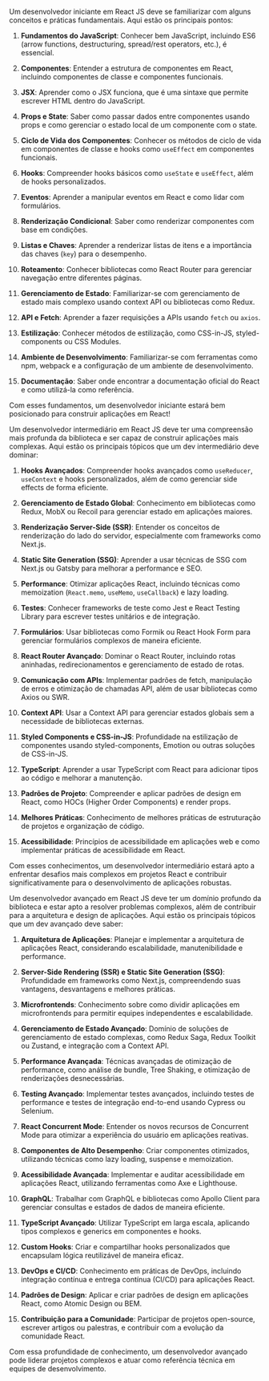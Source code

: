 Um desenvolvedor iniciante em React JS deve se familiarizar com alguns conceitos e práticas fundamentais. Aqui estão os principais pontos:

1. **Fundamentos do JavaScript**: Conhecer bem JavaScript, incluindo ES6 (arrow functions, destructuring, spread/rest operators, etc.), é essencial.

2. **Componentes**: Entender a estrutura de componentes em React, incluindo componentes de classe e componentes funcionais.

3. **JSX**: Aprender como o JSX funciona, que é uma sintaxe que permite escrever HTML dentro do JavaScript.

4. **Props e State**: Saber como passar dados entre componentes usando props e como gerenciar o estado local de um componente com o state.

5. **Ciclo de Vida dos Componentes**: Conhecer os métodos de ciclo de vida em componentes de classe e hooks como `useEffect` em componentes funcionais.

6. **Hooks**: Compreender hooks básicos como `useState` e `useEffect`, além de hooks personalizados.

7. **Eventos**: Aprender a manipular eventos em React e como lidar com formulários.

8. **Renderização Condicional**: Saber como renderizar componentes com base em condições.

9. **Listas e Chaves**: Aprender a renderizar listas de itens e a importância das chaves (`key`) para o desempenho.

10. **Roteamento**: Conhecer bibliotecas como React Router para gerenciar navegação entre diferentes páginas.

11. **Gerenciamento de Estado**: Familiarizar-se com gerenciamento de estado mais complexo usando context API ou bibliotecas como Redux.

12. **API e Fetch**: Aprender a fazer requisições a APIs usando `fetch` ou `axios`.

13. **Estilização**: Conhecer métodos de estilização, como CSS-in-JS, styled-components ou CSS Modules.

14. **Ambiente de Desenvolvimento**: Familiarizar-se com ferramentas como npm, webpack e a configuração de um ambiente de desenvolvimento.

15. **Documentação**: Saber onde encontrar a documentação oficial do React e como utilizá-la como referência.

Com esses fundamentos, um desenvolvedor iniciante estará bem posicionado para construir aplicações em React!



Um desenvolvedor intermediário em React JS deve ter uma compreensão mais profunda da biblioteca e ser capaz de construir aplicações mais complexas. Aqui estão os principais tópicos que um dev intermediário deve dominar:

1. **Hooks Avançados**: Compreender hooks avançados como `useReducer`, `useContext` e hooks personalizados, além de como gerenciar side effects de forma eficiente.

2. **Gerenciamento de Estado Global**: Conhecimento em bibliotecas como Redux, MobX ou Recoil para gerenciar estado em aplicações maiores.

3. **Renderização Server-Side (SSR)**: Entender os conceitos de renderização do lado do servidor, especialmente com frameworks como Next.js.

4. **Static Site Generation (SSG)**: Aprender a usar técnicas de SSG com Next.js ou Gatsby para melhorar a performance e SEO.

5. **Performance**: Otimizar aplicações React, incluindo técnicas como memoization (`React.memo`, `useMemo`, `useCallback`) e lazy loading.

6. **Testes**: Conhecer frameworks de teste como Jest e React Testing Library para escrever testes unitários e de integração.

7. **Formulários**: Usar bibliotecas como Formik ou React Hook Form para gerenciar formulários complexos de maneira eficiente.

8. **React Router Avançado**: Dominar o React Router, incluindo rotas aninhadas, redirecionamentos e gerenciamento de estado de rotas.

9. **Comunicação com APIs**: Implementar padrões de fetch, manipulação de erros e otimização de chamadas API, além de usar bibliotecas como Axios ou SWR.

10. **Context API**: Usar a Context API para gerenciar estados globais sem a necessidade de bibliotecas externas.

11. **Styled Components e CSS-in-JS**: Profundidade na estilização de componentes usando styled-components, Emotion ou outras soluções de CSS-in-JS.

12. **TypeScript**: Aprender a usar TypeScript com React para adicionar tipos ao código e melhorar a manutenção.

13. **Padrões de Projeto**: Compreender e aplicar padrões de design em React, como HOCs (Higher Order Components) e render props.

14. **Melhores Práticas**: Conhecimento de melhores práticas de estruturação de projetos e organização de código.

15. **Acessibilidade**: Princípios de acessibilidade em aplicações web e como implementar práticas de acessibilidade em React.

Com esses conhecimentos, um desenvolvedor intermediário estará apto a enfrentar desafios mais complexos em projetos React e contribuir significativamente para o desenvolvimento de aplicações robustas.



Um desenvolvedor avançado em React JS deve ter um domínio profundo da biblioteca e estar apto a resolver problemas complexos, além de contribuir para a arquitetura e design de aplicações. Aqui estão os principais tópicos que um dev avançado deve saber:

1. **Arquitetura de Aplicações**: Planejar e implementar a arquitetura de aplicações React, considerando escalabilidade, manutenibilidade e performance.

2. **Server-Side Rendering (SSR) e Static Site Generation (SSG)**: Profundidade em frameworks como Next.js, compreendendo suas vantagens, desvantagens e melhores práticas.

3. **Microfrontends**: Conhecimento sobre como dividir aplicações em microfrontends para permitir equipes independentes e escalabilidade.

4. **Gerenciamento de Estado Avançado**: Domínio de soluções de gerenciamento de estado complexas, como Redux Saga, Redux Toolkit ou Zustand, e integração com a Context API.

5. **Performance Avançada**: Técnicas avançadas de otimização de performance, como análise de bundle, Tree Shaking, e otimização de renderizações desnecessárias.

6. **Testing Avançado**: Implementar testes avançados, incluindo testes de performance e testes de integração end-to-end usando Cypress ou Selenium.

7. **React Concurrent Mode**: Entender os novos recursos de Concurrent Mode para otimizar a experiência do usuário em aplicações reativas.

8. **Componentes de Alto Desempenho**: Criar componentes otimizados, utilizando técnicas como lazy loading, suspense e memoization.

9. **Acessibilidade Avançada**: Implementar e auditar acessibilidade em aplicações React, utilizando ferramentas como Axe e Lighthouse.

10. **GraphQL**: Trabalhar com GraphQL e bibliotecas como Apollo Client para gerenciar consultas e estados de dados de maneira eficiente.

11. **TypeScript Avançado**: Utilizar TypeScript em larga escala, aplicando tipos complexos e generics em componentes e hooks.

12. **Custom Hooks**: Criar e compartilhar hooks personalizados que encapsulam lógica reutilizável de maneira eficaz.

13. **DevOps e CI/CD**: Conhecimento em práticas de DevOps, incluindo integração contínua e entrega contínua (CI/CD) para aplicações React.

14. **Padrões de Design**: Aplicar e criar padrões de design em aplicações React, como Atomic Design ou BEM.

15. **Contribuição para a Comunidade**: Participar de projetos open-source, escrever artigos ou palestras, e contribuir com a evolução da comunidade React.

Com essa profundidade de conhecimento, um desenvolvedor avançado pode liderar projetos complexos e atuar como referência técnica em equipes de desenvolvimento.
